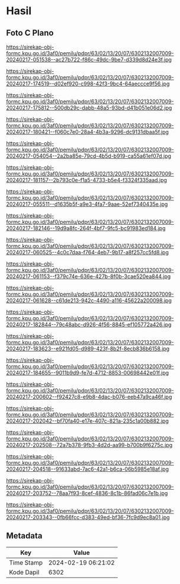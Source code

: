 # Hasil

## Foto C Plano

https://sirekap-obj-formc.kpu.go.id/3af0/pemilu/pdpr/63/02/13/20/07/6302132007009-20240217-051538--ac27b722-f86c-49dc-9be7-d339d8d24e3f.jpg

https://sirekap-obj-formc.kpu.go.id/3af0/pemilu/pdpr/63/02/13/20/07/6302132007009-20240217-174519--d02ef920-c998-42f3-9bc4-64aeccce9f56.jpg

https://sirekap-obj-formc.kpu.go.id/3af0/pemilu/pdpr/63/02/13/20/07/6302132007009-20240217-175812--500db29c-dabb-48a5-93bd-d41b051e06d2.jpg

https://sirekap-obj-formc.kpu.go.id/3af0/pemilu/pdpr/63/02/13/20/07/6302132007009-20240217-180421--f060c7e0-28a4-4b3a-9296-dc9131dbaa5f.jpg

https://sirekap-obj-formc.kpu.go.id/3af0/pemilu/pdpr/63/02/13/20/07/6302132007009-20240217-054054--2a2ba85e-79cd-4b5d-b919-ca55a61ef07d.jpg

https://sirekap-obj-formc.kpu.go.id/3af0/pemilu/pdpr/63/02/13/20/07/6302132007009-20240217-181157--2b793c0e-f1a5-4733-b5e4-f3324f335aad.jpg

https://sirekap-obj-formc.kpu.go.id/3af0/pemilu/pdpr/63/02/13/20/07/6302132007009-20240217-055511--d1635b5f-a9e3-4fa7-9aae-52ef7340435e.jpg

https://sirekap-obj-formc.kpu.go.id/3af0/pemilu/pdpr/63/02/13/20/07/6302132007009-20240217-182146--19d9a8fc-264f-4bf7-9fc5-bc91983ed184.jpg

https://sirekap-obj-formc.kpu.go.id/3af0/pemilu/pdpr/63/02/13/20/07/6302132007009-20240217-060525--4c0c7daa-f764-4eb7-9b17-a8f257cc5fd8.jpg

https://sirekap-obj-formc.kpu.go.id/3af0/pemilu/pdpr/63/02/13/20/07/6302132007009-20240217-061153--f379c74e-636e-427b-8f0b-3cae520ea844.jpg

https://sirekap-obj-formc.kpu.go.id/3af0/pemilu/pdpr/63/02/13/20/07/6302132007009-20240217-061628--c61de213-942c-4490-a116-45622a200098.jpg

https://sirekap-obj-formc.kpu.go.id/3af0/pemilu/pdpr/63/02/13/20/07/6302132007009-20240217-182844--79c48abc-d926-4f56-8845-ef105772a426.jpg

https://sirekap-obj-formc.kpu.go.id/3af0/pemilu/pdpr/63/02/13/20/07/6302132007009-20240217-183623--e921fd05-d989-423f-8b2f-8ecb836b6158.jpg

https://sirekap-obj-formc.kpu.go.id/3af0/pemilu/pdpr/63/02/13/20/07/6302132007009-20240217-184655--9011b9d9-fe7d-4712-8853-00698442e01f.jpg

https://sirekap-obj-formc.kpu.go.id/3af0/pemilu/pdpr/63/02/13/20/07/6302132007009-20240217-200602--f92427c8-e9b8-4dac-b076-eeb47a9ca46f.jpg

https://sirekap-obj-formc.kpu.go.id/3af0/pemilu/pdpr/63/02/13/20/07/6302132007009-20240217-202042--bf70fa40-e17e-407c-821a-235c1a00b882.jpg

https://sirekap-obj-formc.kpu.go.id/3af0/pemilu/pdpr/63/02/13/20/07/6302132007009-20240217-202508--72a7b378-9fb3-4d2d-aa99-b700b9f6275c.jpg

https://sirekap-obj-formc.kpu.go.id/3af0/pemilu/pdpr/63/02/13/20/07/6302132007009-20240217-204518--91633abd-7ac6-42a1-b6ca-06b5985e18af.jpg

https://sirekap-obj-formc.kpu.go.id/3af0/pemilu/pdpr/63/02/13/20/07/6302132007009-20240217-203752--78aa7f93-8cef-4836-8c1b-86fad06c7e1b.jpg

https://sirekap-obj-formc.kpu.go.id/3af0/pemilu/pdpr/63/02/13/20/07/6302132007009-20240217-203343--0fb66fcc-d383-49ed-bf36-7fc9d9ec8a01.jpg


## Metadata

| Key        | Value               |
| ---------- | ------------------- |
| Time Stamp | 2024-02-19 06:21:02 |
| Kode Dapil | 6302                |



